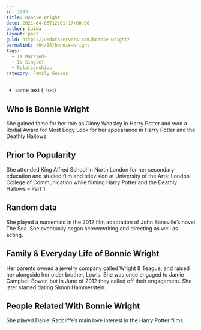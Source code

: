 ```yaml
---
id: 3793
title: Bonnie Wright
date: 2021-04-06T12:01:17+00:00
author: Laima
layout: post
guid: https://ukdataservers.com/bonnie-wright/
permalink: /04/06/bonnie-wright
tags:
  - Is Married?
  - Is Single?
  - Relationships
category: Family Guides
---
```


* some text
{: toc}


## Who is Bonnie Wright
                  
                  
                  
She gained fame for her role as Ginny Weasley in Harry Potter and won a Rodial Award for Most Edgy Look for her appearance in Harry Potter and the Deathly Hallows.
                  
              
            
              
            
                
                
                
## Prior to Popularity
                  
                  
                  
She attended King Alfred School in North London for her secondary education and studied film and television at University of the Arts: London College of Communication while filming Harry Potter and the Deathly Hallows &#8211; Part 1.
                  
              
            
              
            
                
                
                
## Random data
                  
                  
                  
She played a nursemaid in the 2012 film adaptation of John Bansville&#8217;s novel The Sea. She eventually began screenwriting and directing as well as acting.
                  
              
            
              
            
                
                
                
## Family & Everyday Life of Bonnie Wright
                  
                  
                  
Her parents owned a jewelry company called Wright & Teague, and raised her alongside her older brother, Lewis. She was once engaged to Jamie Campbell Bower, but in June of 2012 they called off their engagement. She later started dating Simon Hammerstein.
                  
              
            
              
            
                
                
                
## People Related With Bonnie Wright
                  
                  
                  
She played Daniel Radcliffe&#8217;s main love interest in the Harry Potter films.
                  
              
            
              
            
                
              
            
              
              
            
            
              
            
          
          
          
